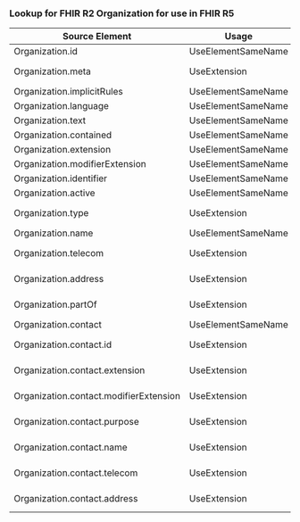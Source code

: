 ### Lookup for FHIR R2 Organization for use in FHIR R5

| Source Element | Usage | Target |
| -------------- | ----- | ------ |
| Organization.id | UseElementSameName | Organization.id |
| Organization.meta | UseExtension | http://hl7.org/fhir/1.0/StructureDefinition/extension-Organization.meta |
| Organization.implicitRules | UseElementSameName | Organization.implicitRules |
| Organization.language | UseElementSameName | Organization.language |
| Organization.text | UseElementSameName | Organization.text |
| Organization.contained | UseElementSameName | Organization.contained |
| Organization.extension | UseElementSameName | Organization.extension |
| Organization.modifierExtension | UseElementSameName | Organization.modifierExtension |
| Organization.identifier | UseElementSameName | Organization.identifier |
| Organization.active | UseElementSameName | Organization.active |
| Organization.type | UseExtension | http://hl7.org/fhir/1.0/StructureDefinition/extension-Organization.type |
| Organization.name | UseElementSameName | Organization.name |
| Organization.telecom | UseExtension | http://hl7.org/fhir/1.0/StructureDefinition/extension-Organization.telecom |
| Organization.address | UseExtension | http://hl7.org/fhir/1.0/StructureDefinition/extension-Organization.address |
| Organization.partOf | UseExtension | http://hl7.org/fhir/1.0/StructureDefinition/extension-Organization.partOf |
| Organization.contact | UseElementSameName | Organization.contact |
| Organization.contact.id | UseExtension | http://hl7.org/fhir/1.0/StructureDefinition/extension-Organization.contact.id |
| Organization.contact.extension | UseExtension | http://hl7.org/fhir/1.0/StructureDefinition/extension-Organization.contact.extension |
| Organization.contact.modifierExtension | UseExtension | http://hl7.org/fhir/1.0/StructureDefinition/extension-Organization.contact.modifierExtension |
| Organization.contact.purpose | UseExtension | http://hl7.org/fhir/1.0/StructureDefinition/extension-Organization.contact.purpose |
| Organization.contact.name | UseExtension | http://hl7.org/fhir/1.0/StructureDefinition/extension-Organization.contact.name |
| Organization.contact.telecom | UseExtension | http://hl7.org/fhir/1.0/StructureDefinition/extension-Organization.contact.telecom |
| Organization.contact.address | UseExtension | http://hl7.org/fhir/1.0/StructureDefinition/extension-Organization.contact.address |

